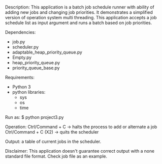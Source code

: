 Description:
This application is a batch job schedule runner with ability of adding new jobs
and changing job priorities. It demonstrates a simplified version of operation
system multi threading.
This application accepts a job schedule list as input argument
and runs a batch based on job priorities.

Dependencies:
- job.py
- scheduler.py
- adaptable_heap_priority_queue.py
- Empty.py
- heap_priority_queue.py
- priority_queue_base.py


Requirements:
- Python 3
- python libraries:
    - sys
    - os
    - time

Run as:
$ python project3.py <input-job-listing> <sleep-time>

Operation:
Ctrl/Command + C -> halts the process to add or alternate a job
Ctrl/Command + C (X2) -> quits the scheduler

Output:
a table of current jobs in the scheduler.

Disclaimer:
This application doesn't guarantee correct output with a none standard file
format. Check job file as an example.